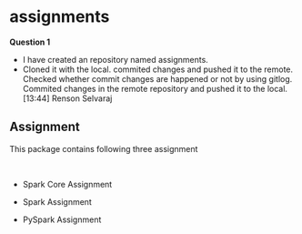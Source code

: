    # assignments #
**Question 1**
   - I have created an repository named assignments.
   - Cloned it with the local.
commited changes and pushed it to the remote.
Checked whether commit changes are happened or not by using gitlog.
Commited changes in the remote repository and pushed it to the local.
[13:44] Renson Selvaraj




## Assignment ##

This package contains following three assignment

 

- Spark Core Assignment

- Spark Assignment

- PySpark Assignment


